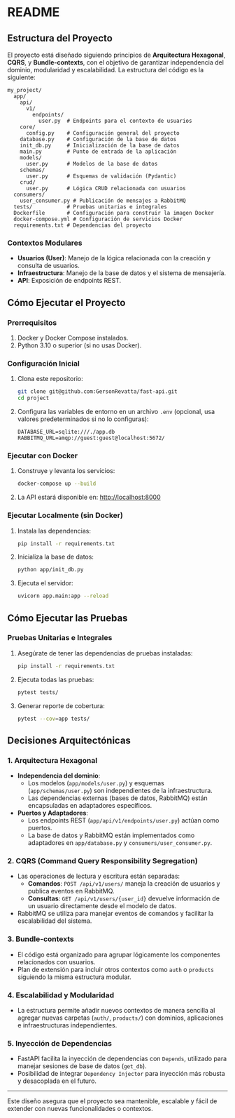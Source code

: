 # README

## **Estructura del Proyecto**

El proyecto está diseñado siguiendo principios de **Arquitectura Hexagonal**, **CQRS**, y **Bundle-contexts**, con el objetivo de garantizar independencia del dominio, modularidad y escalabilidad. La estructura del código es la siguiente:

```
my_project/
  app/
    api/
      v1/
        endpoints/
          user.py  # Endpoints para el contexto de usuarios
    core/
      config.py    # Configuración general del proyecto
    database.py    # Configuración de la base de datos
    init_db.py     # Inicialización de la base de datos
    main.py        # Punto de entrada de la aplicación
    models/
      user.py      # Modelos de la base de datos
    schemas/
      user.py      # Esquemas de validación (Pydantic)
    crud/
      user.py      # Lógica CRUD relacionada con usuarios
  consumers/
    user_consumer.py # Publicación de mensajes a RabbitMQ
  tests/           # Pruebas unitarias e integrales
  Dockerfile       # Configuración para construir la imagen Docker
  docker-compose.yml # Configuración de servicios Docker
  requirements.txt # Dependencias del proyecto
```

### **Contextos Modulares**
- **Usuarios (User)**: Manejo de la lógica relacionada con la creación y consulta de usuarios.
- **Infraestructura**: Manejo de la base de datos y el sistema de mensajería.
- **API**: Exposición de endpoints REST.

## **Cómo Ejecutar el Proyecto**

### **Prerrequisitos**
1. Docker y Docker Compose instalados.
2. Python 3.10 o superior (si no usas Docker).

### **Configuración Inicial**
1. Clona este repositorio:
   ```bash
   git clone git@github.com:GersonRevatta/fast-api.git
   cd project
   ```

2. Configura las variables de entorno en un archivo `.env` (opcional, usa valores predeterminados si no lo configuras):
   ```env
   DATABASE_URL=sqlite:///./app.db
   RABBITMQ_URL=amqp://guest:guest@localhost:5672/
   ```

### **Ejecutar con Docker**
1. Construye y levanta los servicios:
   ```bash
   docker-compose up --build
   ```
2. La API estará disponible en: [http://localhost:8000](http://localhost:8000)

### **Ejecutar Localmente (sin Docker)**
1. Instala las dependencias:
   ```bash
   pip install -r requirements.txt
   ```
2. Inicializa la base de datos:
   ```bash
   python app/init_db.py
   ```
3. Ejecuta el servidor:
   ```bash
   uvicorn app.main:app --reload
   ```

## **Cómo Ejecutar las Pruebas**

### **Pruebas Unitarias e Integrales**
1. Asegúrate de tener las dependencias de pruebas instaladas:
   ```bash
   pip install -r requirements.txt
   ```
2. Ejecuta todas las pruebas:
   ```bash
   pytest tests/
   ```
3. Generar reporte de cobertura:
   ```bash
   pytest --cov=app tests/
   ```
   
## **Decisiones Arquitectónicas**

### **1. Arquitectura Hexagonal**
- **Independencia del dominio**:
  - Los modelos (`app/models/user.py`) y esquemas (`app/schemas/user.py`) son independientes de la infraestructura.
  - Las dependencias externas (bases de datos, RabbitMQ) están encapsuladas en adaptadores específicos.
- **Puertos y Adaptadores**:
  - Los endpoints REST (`app/api/v1/endpoints/user.py`) actúan como puertos.
  - La base de datos y RabbitMQ están implementados como adaptadores en `app/database.py` y `consumers/user_consumer.py`.

### **2. CQRS (Command Query Responsibility Segregation)**
- Las operaciones de lectura y escritura están separadas:
  - **Comandos**: `POST /api/v1/users/` maneja la creación de usuarios y publica eventos en RabbitMQ.
  - **Consultas**: `GET /api/v1/users/{user_id}` devuelve información de un usuario directamente desde el modelo de datos.
- RabbitMQ se utiliza para manejar eventos de comandos y facilitar la escalabilidad del sistema.

### **3. Bundle-contexts**
- El código está organizado para agrupar lógicamente los componentes relacionados con usuarios.
- Plan de extensión para incluir otros contextos como `auth` o `products` siguiendo la misma estructura modular.

### **4. Escalabilidad y Modularidad**
- La estructura permite añadir nuevos contextos de manera sencilla al agregar nuevas carpetas (`auth/`, `products/`) con dominios, aplicaciones e infraestructuras independientes.

### **5. Inyección de Dependencias**
- FastAPI facilita la inyección de dependencias con `Depends`, utilizado para manejar sesiones de base de datos (`get_db`).
- Posibilidad de integrar `Dependency Injector` para inyección más robusta y desacoplada en el futuro.

---

Este diseño asegura que el proyecto sea mantenible, escalable y fácil de extender con nuevas funcionalidades o contextos.

